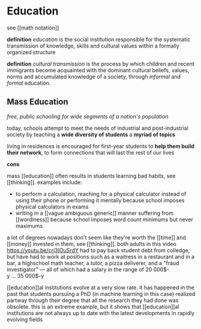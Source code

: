 # Education

see [[math notation]]

**definition** _education_ is the social institution responsible for the systematic transmission of knowledge, skills and cultural values within a formally organized structure

**definition** _cultural transmission_ is the process by which children and recent immigrants become acquainted with the dominant cultural beliefs, values, norms and accumulated knowledge of a society, through _informal_ and _formal_ education.

## Mass Education

_free, public schooling for wide segments of a nation's population_

today, schools attempt to meet the needs of industrial and post-industrial society by teaching a **wide diversity of students** a **myriad of topics**

living in residences is encouraged for first-year students to **help them build their network**, to form connections that will last the rest of our lives

**cons**

mass [[education]] often results in students learning bad habits, see [[thinking]]. examples include:

- to perform a calculation, reaching for a physical calculator instead of using their phone or performing it mentally because school imposes physical calculators in exams
- writing in a [[vague ambiguous generic]] manner suffering from [[wordiness]] because school imposes word count minimums but never maximums

a lot of degrees nowadays don't seem like they're worth the [[time]] and [[money]] invested in them, see [[thinking]]. both adults in this video <https://youtu.be/crj3IOuSrdY> had to pay back student debt from colledge, but have had to work at positions such as a waitress in a restaurant and in a bar, a highschool math teacher, a tutor, a pizza deliverer, and a "fraud investigator" &mdash; all of which had a salary in the range of $20\ 000\text{\$-y}\ \dots\ 35\ 000\text{\$-y}$

[[education]]al institutions evolve at a very slow rate. it has happened in the past that students pursuing a PhD (in machine learning in this case) realized partway through their degree that all the research they had done was obsolete. this is an extreme example, but it shows that [[education]]al institutions are not always up to date with the latest developments in rapidly evolving fields
